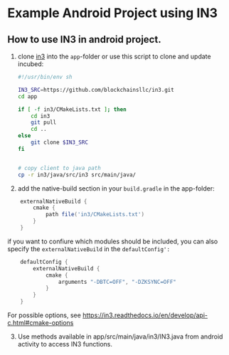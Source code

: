 # Example Android Project using IN3

## How to use IN3 in android project.
1. clone [in3](https://github.com/blockchainsllc/in3.git) into the `app`-folder or use this script to clone and update incubed:

    ```sh
    #!/usr/bin/env sh

    IN3_SRC=https://github.com/blockchainsllc/in3.git
    cd app

    if [ -f in3/CMakeLists.txt ]; then
        cd in3
        git pull
        cd ..
    else
        git clone $IN3_SRC
    fi


    # copy client to java path
    cp -r in3/java/src/in3 src/main/java/
    ```

2. add the native-build section in your `build.gradle` in the app-folder:

```gradle
    externalNativeBuild {
        cmake {
            path file('in3/CMakeLists.txt')
        }
    }
```

if you want to confiure which modules should be included, you can also specify the `externalNativeBuild` in the `defaultConfig':` 
```gradle
    defaultConfig {
        externalNativeBuild {
            cmake {
                arguments "-DBTC=OFF", "-DZKSYNC=OFF"
            }
        }
    }

```

For possible options, see https://in3.readthedocs.io/en/develop/api-c.html#cmake-options

3. Use methods available in app/src/main/java/in3/IN3.java from android activity to access IN3 functions.
